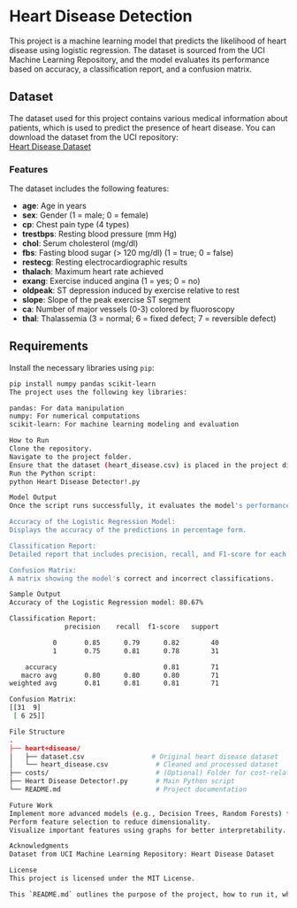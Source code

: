# Heart Disease Detection

This project is a machine learning model that predicts the likelihood of heart disease using logistic regression. The dataset is sourced from the UCI Machine Learning Repository, and the model evaluates its performance based on accuracy, a classification report, and a confusion matrix.

## Dataset

The dataset used for this project contains various medical information about patients, which is used to predict the presence of heart disease. You can download the dataset from the UCI repository:  
[Heart Disease Dataset](https://archive.ics.uci.edu/dataset/45/heart+disease)

### Features

The dataset includes the following features:

- **age**: Age in years
- **sex**: Gender (1 = male; 0 = female)
- **cp**: Chest pain type (4 types)
- **trestbps**: Resting blood pressure (mm Hg)
- **chol**: Serum cholesterol (mg/dl)
- **fbs**: Fasting blood sugar (> 120 mg/dl) (1 = true; 0 = false)
- **restecg**: Resting electrocardiographic results
- **thalach**: Maximum heart rate achieved
- **exang**: Exercise induced angina (1 = yes; 0 = no)
- **oldpeak**: ST depression induced by exercise relative to rest
- **slope**: Slope of the peak exercise ST segment
- **ca**: Number of major vessels (0-3) colored by fluoroscopy
- **thal**: Thalassemia (3 = normal; 6 = fixed defect; 7 = reversible defect)

## Requirements

Install the necessary libraries using `pip`:

```bash
pip install numpy pandas scikit-learn
The project uses the following key libraries:

pandas: For data manipulation
numpy: For numerical computations
scikit-learn: For machine learning modeling and evaluation

How to Run
Clone the repository.
Navigate to the project folder.
Ensure that the dataset (heart_disease.csv) is placed in the project directory.
Run the Python script:
python Heart Disease Detector!.py

Model Output
Once the script runs successfully, it evaluates the model's performance and outputs:

Accuracy of the Logistic Regression Model:
Displays the accuracy of the predictions in percentage form.

Classification Report:
Detailed report that includes precision, recall, and F1-score for each class (heart disease presence/absence).

Confusion Matrix:
A matrix showing the model's correct and incorrect classifications.

Sample Output
Accuracy of the Logistic Regression model: 80.67%

Classification Report:
              precision    recall  f1-score   support

           0       0.85      0.79      0.82        40
           1       0.75      0.81      0.78        31

    accuracy                           0.81        71
   macro avg       0.80      0.80      0.80        71
weighted avg       0.81      0.81      0.81        71

Confusion Matrix:
[[31  9]
 [ 6 25]]

File Structure
.
├── heart+disease/
│   ├── dataset.csv                 # Original heart disease dataset
│   └── heart_disease.csv            # Cleaned and processed dataset
├── costs/                           # (Optional) Folder for cost-related metrics if needed
├── Heart Disease Detector!.py       # Main Python script
└── README.md                        # Project documentation

Future Work
Implement more advanced models (e.g., Decision Trees, Random Forests) for comparison.
Perform feature selection to reduce dimensionality.
Visualize important features using graphs for better interpretability.

Acknowledgments
Dataset from UCI Machine Learning Repository: Heart Disease Dataset

License
This project is licensed under the MIT License.

This `README.md` outlines the purpose of the project, how to run it, what output to expect, and the structure of the project files. You can update any specific details if necessary.
